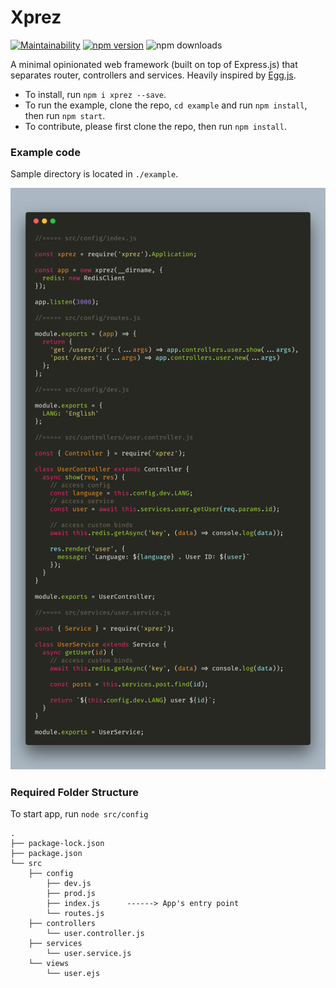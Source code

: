 # Xprez

[![Maintainability](https://api.codeclimate.com/v1/badges/18a4dfac6bbc30040e34/maintainability)](https://codeclimate.com/github/yzhan1/xprez/maintainability) [![npm version](https://badge.fury.io/js/xprez.svg)](https://badge.fury.io/js/xprez) ![npm downloads](https://img.shields.io/npm/dt/xprez.svg)

A minimal opinionated web framework (built on top of Express.js) that separates router, controllers and services. Heavily inspired by [Egg.js](https://github.com/eggjs/egg).

+ To install, run `npm i xprez --save`.
+ To run the example, clone the repo, `cd example` and run `npm install`, then run `npm start`.
+ To contribute, please first clone the repo, then run `npm install`.

### Example code

Sample directory is located in `./example`. 

![Example Code](./code.png)

### Required Folder Structure

To start app, run `node src/config`

```
.
├── package-lock.json
├── package.json
└── src
    ├── config
        ├── dev.js
        ├── prod.js
        ├── index.js      ------> App's entry point
        └── routes.js  
    ├── controllers
        └── user.controller.js
    ├── services
        └── user.service.js
    └── views
        └── user.ejs
```